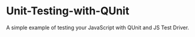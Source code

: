 Unit-Testing-with-QUnit
=======================

A simple example of testing your JavaScript with QUnit and JS Test Driver.